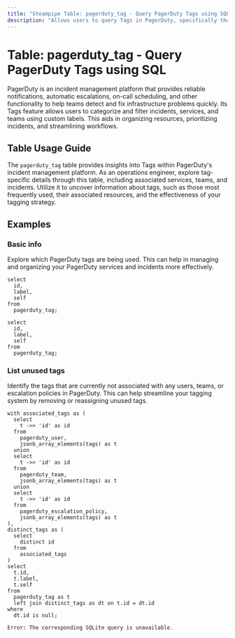 ```yaml
---
title: "Steampipe Table: pagerduty_tag - Query PagerDuty Tags using SQL"
description: "Allows users to query Tags in PagerDuty, specifically the detailed information about each tag, providing insights into tag usage and management."
---
```


# Table: pagerduty_tag - Query PagerDuty Tags using SQL

PagerDuty is an incident management platform that provides reliable notifications, automatic escalations, on-call scheduling, and other functionality to help teams detect and fix infrastructure problems quickly. Its Tags feature allows users to categorize and filter incidents, services, and teams using custom labels. This aids in organizing resources, prioritizing incidents, and streamlining workflows.

## Table Usage Guide

The `pagerduty_tag` table provides insights into Tags within PagerDuty's incident management platform. As an operations engineer, explore tag-specific details through this table, including associated services, teams, and incidents. Utilize it to uncover information about tags, such as those most frequently used, their associated resources, and the effectiveness of your tagging strategy.

## Examples

### Basic info
Explore which PagerDuty tags are being used. This can help in managing and organizing your PagerDuty services and incidents more effectively.

```sql+postgres
select
  id,
  label,
  self
from
  pagerduty_tag;
```

```sql+sqlite
select
  id,
  label,
  self
from
  pagerduty_tag;
```

### List unused tags
Identify the tags that are currently not associated with any users, teams, or escalation policies in PagerDuty. This can help streamline your tagging system by removing or reassigning unused tags.

```sql+postgres
with associated_tags as (
  select
    t ->> 'id' as id
  from
    pagerduty_user,
    jsonb_array_elements(tags) as t
  union
  select
    t ->> 'id' as id
  from
    pagerduty_team,
    jsonb_array_elements(tags) as t
  union
  select
    t ->> 'id' as id
  from
    pagerduty_escalation_policy,
    jsonb_array_elements(tags) as t
),
distinct_tags as (
  select
    distinct id
  from
    associated_tags
)
select
  t.id,
  t.label,
  t.self
from
  pagerduty_tag as t
  left join distinct_tags as dt on t.id = dt.id
where
  dt.id is null;
```

```sql+sqlite
Error: The corresponding SQLite query is unavailable.
```